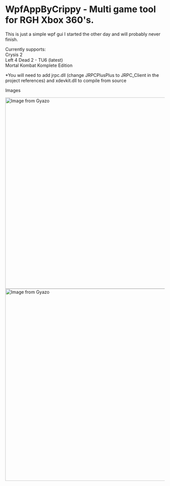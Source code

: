 # WpfAppByCrippy - Multi game tool for RGH Xbox 360's. 
This is just a simple wpf gui I started the other day and will probably never finish. 

Currently supports: <br/>
Crysis 2 <br/>
Left 4 Dead 2 - TU6 (latest) <br/>
Mortal Kombat Komplete Edition <br/>


*You will need to add jrpc.dll (change JRPCPlusPlus to JRPC_Client in the project references) and xdevkit.dll to compile from source

Images

<a href="https://gyazo.com/e14e92bac3e4e7f7aebaf7c6744ed635"><img src="https://i.gyazo.com/e14e92bac3e4e7f7aebaf7c6744ed635.png" alt="Image from Gyazo" width="605"/></a>
<a href="https://gyazo.com/41ccce30ed6180fe8a26ed3a94b7c6dd"><img src="https://i.gyazo.com/41ccce30ed6180fe8a26ed3a94b7c6dd.gif" alt="Image from Gyazo" width="608"/></a>
